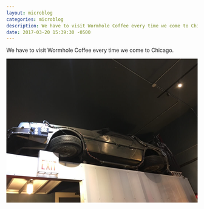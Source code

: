 ```yaml
---
layout: microblog
categories: microblog
description: We have to visit Wormhole Coffee every time we come to Chicago.
date: 2017-03-20 15:39:30 -0500
---
```


We have to visit Wormhole Coffee every time we come to Chicago. 

![](/assets/img/Delorean.jpg)